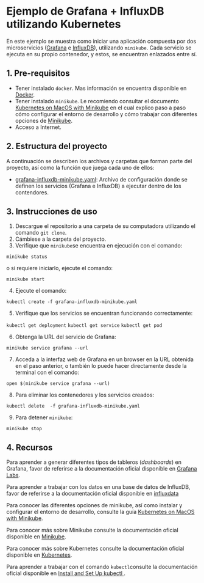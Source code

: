 # Ejemplo de Grafana + InfluxDB utilizando Kubernetes

En este ejemplo se muestra como iniciar una aplicación compuesta por dos microservicios ([Grafana](https://grafana.com/) e [InfluxDB](https://www.influxdata.com/time-series-platform/)), utilizando `minikube`. Cada servicio se ejecuta en su propio contenedor, y estos, se encuentran enlazados entre sí. 

## 1. Pre-requisitos

* Tener instalado `docker`. Mas información se encuentra disponible en [Docker](https://www.docker.com/community-edition).
* Tener instalado `minikube`. Le recomiendo consultar el documento [Kubernetes on MacOS with Minikube](https://docs.google.com/document/d/1KYlbHYI7gz-Hwe_f_m6Nw6aQxK5rCpeXCJDz6EGeO54/edit?usp=sharing) en el cual explico paso a paso cómo configurar el entorno de desarrollo y cómo trabajar con diferentes opciones de [Minikube](https://github.com/kubernetes/minikube).
* Acceso a Internet.


## 2. Estructura del proyecto

A continuación se describen los archivos y carpetas que forman parte del proyecto, así como la función que juega cada uno de ellos:
- [grafana-influxdb-minikube.yaml](grafana-influxdb-minikube.yaml): Archivo de configuración donde se definen los servicios (Grafana e InfluxDB) a ejecutar dentro de los contendores.


## 3. Instrucciones de uso

1. Descargue el repositorio a una carpeta de su computadora utilizando el comando `git clone`.
2. Cámbiese a la carpeta del proyecto.
3. Verifique que `minikube`se encuentra en ejecución con el comando:

`minikube status`

o si requiere iniciarlo, ejecute el comando:

`minikube start`

4. Ejecute el comando:

`kubectl create -f grafana-influxdb-minikube.yaml`

5. Verifique que los servicios se encuentran funcionando correctamente:

`kubectl get deployment`
`kubectl get service`
`kubectl get pod`

6. Obtenga la URL del servicio de Grafana:

`minikube service grafana --url`

7. Acceda a la interfaz web de Grafana en un browser en la URL obtenida en el paso anterior, o también lo puede hacer directamente desde la terminal con el comando:

`open $(minikube service grafana --url)`

8. Para eliminar los contenedores y los servicios creados:

`kubectl delete  -f grafana-influxdb-minikube.yaml`

9. Para detener `minikube`:

`minikube stop` 

## 4. Recursos

Para aprender a generar diferentes tipos de tableros (*dashboards*) en Grafana, favor de referirse a la documentación oficial disponible en [Grafana Labs](http://docs.grafana.org/).

Para aprender a trabajar con los datos en una base de datos de InfluxDB, favor de referirse a la documentación oficial disponible en [influxdata](https://docs.influxdata.com/influxdb/)

Para conocer las diferentes opciones de minikube, así como instalar y configurar el entorno de desarrollo, consulte la guía [Kubernetes on MacOS with Minikube](https://docs.google.com/document/d/1KYlbHYI7gz-Hwe_f_m6Nw6aQxK5rCpeXCJDz6EGeO54/edit?usp=sharing).

Para conocer más sobre Minikube consulte la documentación oficial disponible en  [Minikube](https://github.com/kubernetes/minikube).

Para conocer más sobre Kubernetes consulte la documentación oficial disponible en  [Kubernetes](https://kubernetes.io).

Para aprender a trabajar con el comando `kubectl`consulte la documentación oficial disponible en [Install and Set Up kubectl
](
https://kubernetes.io/docs/tasks/tools/install-kubectl/).